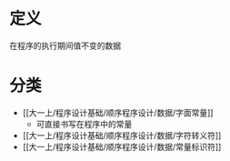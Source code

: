 # 定义
在程序的执行期间值不变的数据

# 分类
- [[大一上/程序设计基础/顺序程序设计/数据/字面常量]]
	- 可直接书写在程序中的常量
- [[大一上/程序设计基础/顺序程序设计/数据/字符转义符]]
- [[大一上/程序设计基础/顺序程序设计/数据/常量标识符]]

